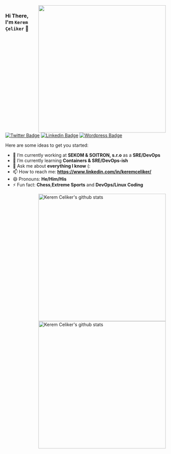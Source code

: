 <img align="right" width="400" src="https://www.cerebro.fit/uploads/thumbnails/course_thumbnails/course_thumbnail_default_70.jpg" />

### Hi There, I'm `Kerem Çeliker` 👋


[![Twitter Badge](https://img.shields.io/badge/-@CloudRss-1ca0f1?style=flat-square&labelColor=1ca0f1&logo=twitter&logoColor=white&link=https://twitter.com/cloudRss)](https://twitter.com/cloudRss) 
[![Linkedin Badge](https://img.shields.io/badge/-KeremCeliker-blue?style=flat-square&logo=Linkedin&logoColor=white&link=https://www.linkedin.com/in/keremceliker/)](https://www.linkedin.com/in/keremceliker/) 
[![Wordpress Badge](https://img.shields.io/badge/-@KeremCelikerBlog-000000?style=flat-square&labelColor=000000&logo=Wordpress&link=http://www.keremceliker.com/)](http://www.keremceliker.com/)


Here are some ideas to get you started:

- 🔭 I’m currently working at **SEKOM & SOITRON, s.r.o** as a **SRE/DevOps**
- 🌱 I’m currently learning **Containers & SRE/DevOps-ish** 
- 💬 Ask me about **everything I know** (:
- 📫 How to reach me: **https://www.linkedin.com/in/keremceliker/**
- 😄 Pronouns: **He/Him/His**
- ⚡ Fun fact: **Chess**,**Extreme Sports** and **DevOps/Linux Coding**

<img align="right" width="400" src="https://github-readme-stats.vercel.app/api/top-langs/?username=keremceliker&layout=compact&theme=algolia" alt="Kerem Celiker's github stats" />

<img align="right" width="400" src="https://github-readme-stats.vercel.app/api?username=keremceliker&show_icons=true&theme=algolia&count_private=true" alt="Kerem Celiker's github stats" />
